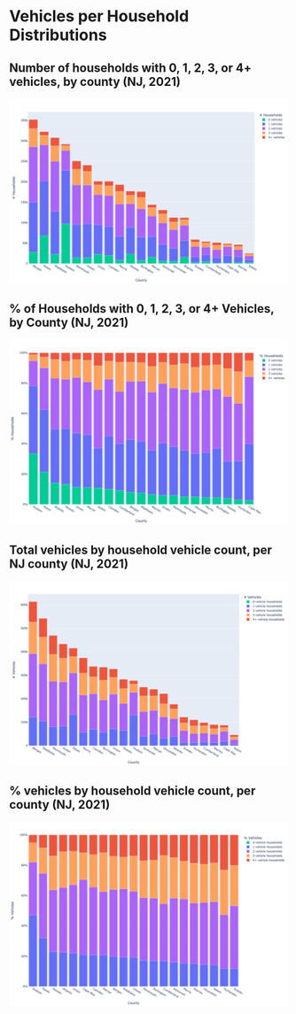 # Vehicles per Household Distributions

## Number of households with 0, 1, 2, 3, or 4+ vehicles, by county (NJ, 2021)
![](households_by_vehicle_count.png)

## % of Households with 0, 1, 2, 3, or 4+ Vehicles, by County (NJ, 2021)
![](households_by_vehicle_count_pcts.png)

## Total vehicles by household vehicle count, per NJ county (NJ, 2021)
![](vehicles_by_household_count.png)

## % vehicles by household vehicle count, per county (NJ, 2021)
![](vehicles_by_household_count_pcts.png)
